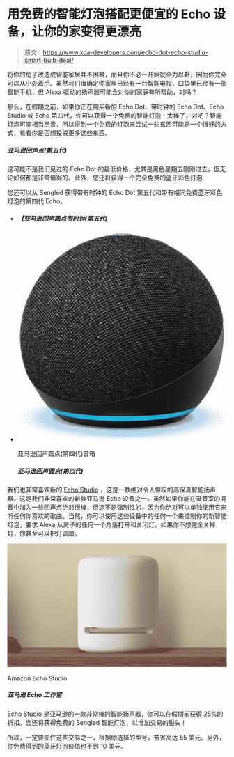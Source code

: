 # 用免费的智能灯泡搭配更便宜的 Echo 设备，让你的家变得更漂亮

> 原文：<https://www.xda-developers.com/echo-dot-echo-studio-smart-bulb-deal/>

将你的房子改造成智能家居并不困难，而且你不必一开始就全力以赴，因为你完全可以从小处着手。虽然我们很确定你家里已经有一台智能电视，口袋里已经有一部智能手机，但 Alexa 驱动的扬声器可能会对你的家庭有所帮助，对吗？

那么，在假期之前，如果你正在购买新的 Echo Dot、带时钟的 Echo Dot、Echo Studio 或 Echo 第四代，你可以获得一个免费的智能灯泡！太棒了，对吧？智能灯泡可能相当昂贵，所以得到一个免费的灯泡来尝试一些东西可能是一个很好的方式，看看你是否想投资更多这些东西。

##### 亚马逊回声点(第五代)

这可能不是我们见过的 Echo Dot 的最低价格，尤其是黑色星期五刚刚过去，但无论如何都是非常值得的。此外，您还将获得一个完全免费的蓝牙彩色灯泡

您还可以从 Sengled 获得带有时钟的 Echo Dot 第五代和带有相同免费蓝牙彩色灯泡的第四代 Echo。

*   ##### 【亚马逊回声圆点带时钟(第五代)

*   <picture>![Almost all the benefits of the full-sized Amazon Echo complete with Skill support for a more wallet-friendly price.](img/1a755e642f569f24d3eb42e55d5f6f18.png)</picture>

    亚马逊回声圆点(第四代)音箱

    ##### 亚马逊回声圆点(第四代)

我们也非常喜欢新的 [Echo Studio](https://www.xda-developers.com/amazon-echo-sub-vs-amazon-echo-studio/) ，这是一款绝对令人惊叹的高保真智能扬声器。这是我们非常喜欢的新款亚马逊 Echo 设备之一。虽然如果你能在录音室的混音中加入一些回声点绝对很棒，但这不是强制性的，因为你绝对可以单独使用它来听任何你喜欢的歌曲。当然，你可以使用这些设备中的任何一个来控制你的新智能灯泡，要求 Alexa 从房子的任何一个角落打开和关闭灯。如果你不想完全关掉灯，你甚至可以把灯调暗。

 <picture>![The Echo Studio is the best smart speaker that Amazon has to offer. The speaker can be purchased in Charcoal and the all-new Glacier color. ](img/7e0bb8553e0d05789a3a7987790741ab.png)</picture> 

Amazon Echo Studio

##### 亚马逊 Echo 工作室

Echo Studio 是亚马逊的一款非常棒的智能扬声器，你可以在假期前获得 25%的折扣。您还将获得免费的 Sengled 智能灯泡，以增加交易的甜头！

所以，一定要抓住这些交易之一，根据你选择的型号，节省高达 55 美元。另外，你免费得到的蓝牙灯泡价值也不到 10 美元。